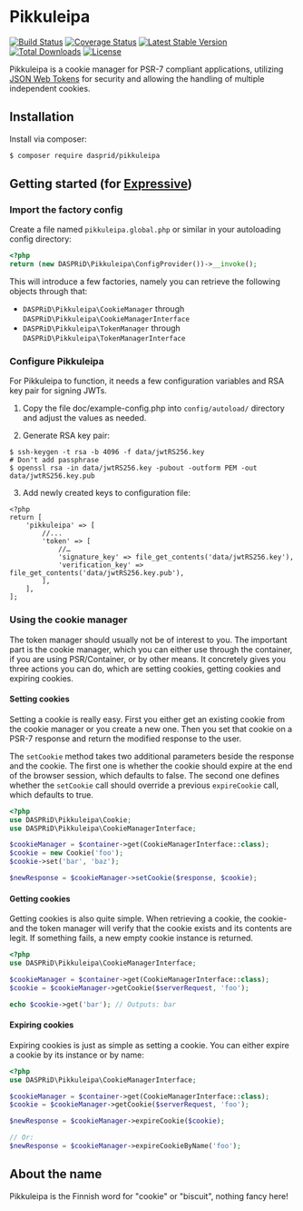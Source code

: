# Pikkuleipa

[![Build Status](https://travis-ci.org/DASPRiD/Pikkuleipa.svg?branch=master)](https://travis-ci.org/DASPRiD/Pikkuleipa)
[![Coverage Status](https://coveralls.io/repos/github/DASPRiD/Pikkuleipa/badge.svg?branch=master)](https://coveralls.io/github/DASPRiD/Pikkuleipa?branch=master)
[![Latest Stable Version](https://poser.pugx.org/dasprid/pikkuleipa/v/stable)](https://packagist.org/packages/dasprid/pikkuleipa)
[![Total Downloads](https://poser.pugx.org/dasprid/pikkuleipa/downloads)](https://packagist.org/packages/dasprid/pikkuleipa)
[![License](https://poser.pugx.org/dasprid/pikkuleipa/license)](https://packagist.org/packages/dasprid/pikkuleipa)

Pikkuleipa is a cookie manager for PSR-7 compliant applications, utilizing [JSON Web Tokens](https://jwt.io/) for
security and allowing the handling of multiple independent cookies.

## Installation

Install via composer:

```bash
$ composer require dasprid/pikkuleipa
```

## Getting started (for [Expressive](https://github.com/zendframework/zend-expressive))

### Import the factory config

Create a file named `pikkuleipa.global.php` or similar in your autoloading config directory:

```php
<?php
return (new DASPRiD\Pikkuleipa\ConfigProvider())->__invoke();
```

This will introduce a few factories, namely you can retrieve the following objects through that:

- `DASPRiD\Pikkuleipa\CookieManager` through `DASPRiD\Pikkuleipa\CookieManagerInterface`
- `DASPRiD\Pikkuleipa\TokenManager` through `DASPRiD\Pikkuleipa\TokenManagerInterface`

### Configure Pikkuleipa

For Pikkuleipa to function, it needs a few configuration variables and RSA key pair for signing JWTs. 

1. Copy the file doc/example-config.php into `config/autoload/` directory and adjust the values as needed.

2. Generate RSA key pair:

```
$ ssh-keygen -t rsa -b 4096 -f data/jwtRS256.key
# Don't add passphrase
$ openssl rsa -in data/jwtRS256.key -pubout -outform PEM -out data/jwtRS256.key.pub 
```

3. Add newly created keys to configuration file:

```
<?php
return [
    'pikkuleipa' => [
        //...
        'token' => [
            //…            
            'signature_key' => file_get_contents('data/jwtRS256.key'),
            'verification_key' => file_get_contents('data/jwtRS256.key.pub'),
        ],
    ],
];
```

### Using the cookie manager

The token manager should usually not be of interest to you. The important part is the cookie manager, which you can
either use through the container, if you are using PSR/Container, or by other means. It concretely gives you three
actions you can do, which are setting cookies, getting cookies and expiring cookies.

#### Setting cookies

Setting a cookie is really easy. First you either get an existing cookie from the cookie manager or you create a new
one. Then you set that cookie on a PSR-7 response and return the modified response to the user.

The `setCookie` method takes two additional parameters beside the response and the cookie. The first one is whether the
cookie should expire at the end of the browser session, which defaults to false. The second one defines whether the
`setCookie` call should override a previous `expireCookie` call, which defaults to true.

```php
<?php
use DASPRiD\Pikkuleipa\Cookie;
use DASPRiD\Pikkuleipa\CookieManagerInterface;

$cookieManager = $container->get(CookieManagerInterface::class);
$cookie = new Cookie('foo');
$cookie->set('bar', 'baz');

$newResponse = $cookieManager->setCookie($response, $cookie);
```

#### Getting cookies

Getting cookies is also quite simple. When retrieving a cookie, the cookie- and the token manager will verify that the
cookie exists and its contents are legit. If something fails, a new empty cookie instance is returned.

```php
<?php
use DASPRiD\Pikkuleipa\CookieManagerInterface;

$cookieManager = $container->get(CookieManagerInterface::class);
$cookie = $cookieManager->getCookie($serverRequest, 'foo');

echo $cookie->get('bar'); // Outputs: bar
```

#### Expiring cookies

Expiring cookies is just as simple as setting a cookie. You can either expire a cookie by its instance or by name:

```php
<?php
use DASPRiD\Pikkuleipa\CookieManagerInterface;

$cookieManager = $container->get(CookieManagerInterface::class);
$cookie = $cookieManager->getCookie($serverRequest, 'foo');

$newResponse = $cookieManager->expireCookie($cookie);

// Or:
$newResponse = $cookieManager->expireCookieByName('foo');
```

## About the name

Pikkuleipa is the Finnish word for "cookie" or "biscuit", nothing fancy here!
